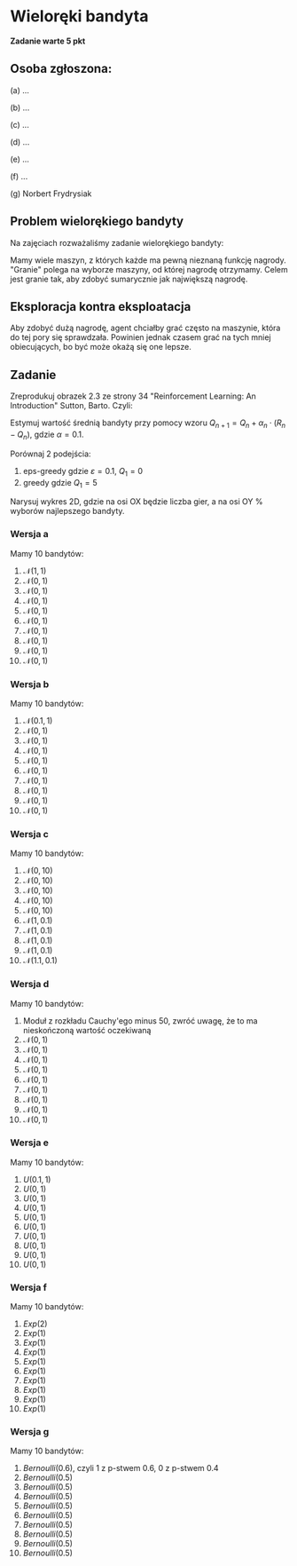 # Wieloręki bandyta

**Zadanie warte 5 pkt**

## Osoba zgłoszona:

(a) ...

(b) ...

(c) ...

(d) ...

(e) ...

(f) ...

(g) Norbert Frydrysiak 

## Problem wielorękiego bandyty
Na zajęciach rozważaliśmy zadanie wielorękiego bandyty:

Mamy wiele maszyn, z których każde ma pewną nieznaną funkcję nagrody. "Granie" polega na wyborze maszyny, od której nagrodę otrzymamy. Celem jest granie tak, aby zdobyć sumarycznie jak największą nagrodę.

## Eksploracja kontra eksploatacja

Aby zdobyć dużą nagrodę, agent chciałby grać często na maszynie, która do tej pory się sprawdzała. Powinien jednak czasem grać na tych mniej obiecujących, bo być może okażą się one lepsze.

## Zadanie
Zreprodukuj obrazek 2.3 ze strony 34 "Reinforcement Learning: An Introduction" Sutton, Barto. Czyli:

Estymuj wartość średnią bandyty przy pomocy wzoru $Q_{n+1} = Q_n + \alpha_n\cdot (R_n - Q_n)$, gdzie $\alpha = 0.1$.

Porównaj 2 podejścia:

1. eps-greedy gdzie $\varepsilon = 0.1$, $Q_1 = 0$
2. greedy gdzie $Q_1 = 5$

Narysuj wykres 2D, gdzie na osi OX będzie liczba gier, a na osi OY % wyborów najlepszego bandyty.

### Wersja a
Mamy 10 bandytów:

1. $\mathcal{N}(1, 1)$
1. $\mathcal{N}(0, 1)$
1. $\mathcal{N}(0, 1)$
1. $\mathcal{N}(0, 1)$
1. $\mathcal{N}(0, 1)$
1. $\mathcal{N}(0, 1)$
1. $\mathcal{N}(0, 1)$
1. $\mathcal{N}(0, 1)$
1. $\mathcal{N}(0, 1)$
1. $\mathcal{N}(0, 1)$

### Wersja b
Mamy 10 bandytów:

1. $\mathcal{N}(0.1, 1)$
1. $\mathcal{N}(0, 1)$
1. $\mathcal{N}(0, 1)$
1. $\mathcal{N}(0, 1)$
1. $\mathcal{N}(0, 1)$
1. $\mathcal{N}(0, 1)$
1. $\mathcal{N}(0, 1)$
1. $\mathcal{N}(0, 1)$
1. $\mathcal{N}(0, 1)$
1. $\mathcal{N}(0, 1)$

### Wersja c
Mamy 10 bandytów:

1. $\mathcal{N}(0, 10)$
1. $\mathcal{N}(0, 10)$
1. $\mathcal{N}(0, 10)$
1. $\mathcal{N}(0, 10)$
1. $\mathcal{N}(0, 10)$
1. $\mathcal{N}(1, 0.1)$
1. $\mathcal{N}(1, 0.1)$
1. $\mathcal{N}(1, 0.1)$
1. $\mathcal{N}(1, 0.1)$
1. $\mathcal{N}(1.1, 0.1)$


### Wersja d
Mamy 10 bandytów:

1. Moduł z rozkładu Cauchy'ego minus 50, zwróć uwagę, że to ma nieskończoną wartość oczekiwaną
1. $\mathcal{N}(0, 1)$
1. $\mathcal{N}(0, 1)$
1. $\mathcal{N}(0, 1)$
1. $\mathcal{N}(0, 1)$
1. $\mathcal{N}(0, 1)$
1. $\mathcal{N}(0, 1)$
1. $\mathcal{N}(0, 1)$
1. $\mathcal{N}(0, 1)$
1. $\mathcal{N}(0, 1)$


### Wersja e
Mamy 10 bandytów:

1. $U(0.1,1)$
1. $U(0,1)$
1. $U(0,1)$
1. $U(0,1)$
1. $U(0,1)$
1. $U(0,1)$
1. $U(0,1)$
1. $U(0,1)$
1. $U(0,1)$
1. $U(0,1)$


### Wersja f
Mamy 10 bandytów:

1. $Exp(2)$
1. $Exp(1)$
1. $Exp(1)$
1. $Exp(1)$
1. $Exp(1)$
1. $Exp(1)$
1. $Exp(1)$
1. $Exp(1)$
1. $Exp(1)$
1. $Exp(1)$


### Wersja g
Mamy 10 bandytów:

1. $Bernoulli(0.6)$, czyli 1 z p-stwem 0.6, 0 z p-stwem 0.4
1. $Bernoulli(0.5)$
1. $Bernoulli(0.5)$
1. $Bernoulli(0.5)$
1. $Bernoulli(0.5)$
1. $Bernoulli(0.5)$
1. $Bernoulli(0.5)$
1. $Bernoulli(0.5)$
1. $Bernoulli(0.5)$
1. $Bernoulli(0.5)$







